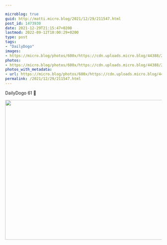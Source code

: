 ```yaml
---

microblog: true
guid: http://matti.micro.blog/2021/12/29/211547.html
post_id: 1473930
date: 2021-12-29T21:15:47+0200
lastmod: 2022-09-12T10:00:29+0200
type: post
tags:
- "DailyDogo"
images:
- https://micro.blog/photos/600x/https://cdn.uploads.micro.blog/44388/2021/46c2e29efc.jpg
photos:
- https://micro.blog/photos/600x/https://cdn.uploads.micro.blog/44388/2021/46c2e29efc.jpg
photos_with_metadata:
- url: https://micro.blog/photos/600x/https://cdn.uploads.micro.blog/44388/2021/46c2e29efc.jpg
permalink: /2021/12/29/211547.html
---
```

DailyDogo 61 🐶

<img src="/media/uploads/2021/46c2e29efc.jpg" width="600" height="450" alt="" />
